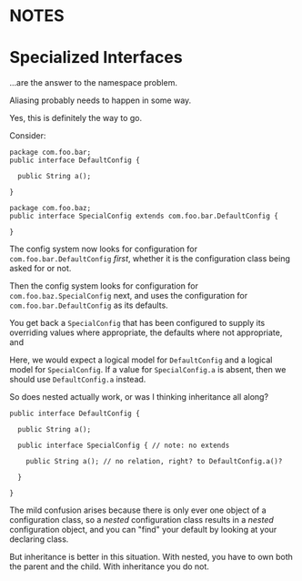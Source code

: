 # NOTES

# Specialized Interfaces

…are the answer to the namespace problem.

Aliasing probably needs to happen in some way.

Yes, this is definitely the way to go.

Consider:
```
package com.foo.bar;
public interface DefaultConfig {

  public String a();

}

package com.foo.baz;
public interface SpecialConfig extends com.foo.bar.DefaultConfig {

}
```

The config system now looks for configuration for `com.foo.bar.DefaultConfig` _first_, whether it is the configuration class being asked for or not.

Then the config system looks for configuration for `com.foo.baz.SpecialConfig` next, and uses the configuration for `com.foo.bar.DefaultConfig` as its defaults.

You get back a `SpecialConfig` that has been configured to supply its overriding values where appropriate, the defaults where not appropriate, and 


Here, we would expect a logical model for `DefaultConfig` and a logical model for `SpecialConfig`.  If a value for `SpecialConfig.a` is absent, then we should use `DefaultConfig.a` instead.

So does nested actually work, or was I thinking inheritance all along?

```
public interface DefaultConfig {

  public String a();

  public interface SpecialConfig { // note: no extends
  
    public String a(); // no relation, right? to DefaultConfig.a()?
  
  }

}
```

The mild confusion arises because there is only ever one object of a configuration class, so a _nested_ configuration class results in a _nested_ configuration object, and you can "find" your default by looking at your declaring class.

But inheritance is better in this situation.  With nested, you have to own both the parent and the child.  With inheritance you do not.


